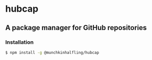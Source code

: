 # hubcap
## A package manager for GitHub repositories
### Installation
```sh
$ npm install -g @munchkinhalfling/hubcap
```